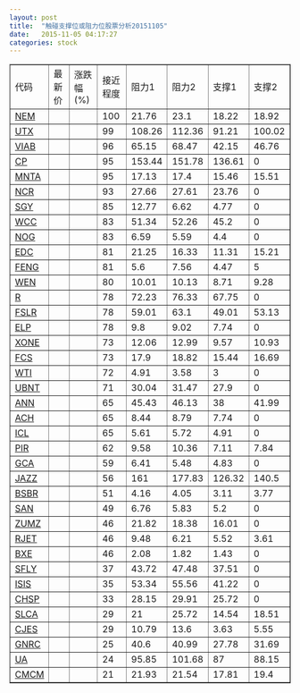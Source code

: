 ```yaml
---
layout: post
title:  "触碰支撑位或阻力位股票分析20151105"
date:   2015-11-05 04:17:27
categories: stock
---
```

<script type="text/javascript">
var stockList = []
stockList.push('gb_nem');
stockList.push('gb_utx');
stockList.push('gb_viab');
stockList.push('gb_cp');
stockList.push('gb_mnta');
stockList.push('gb_ncr');
stockList.push('gb_sgy');
stockList.push('gb_wcc');
stockList.push('gb_nog');
stockList.push('gb_edc');
stockList.push('gb_feng');
stockList.push('gb_wen');
stockList.push('gb_r');
stockList.push('gb_fslr');
stockList.push('gb_elp');
stockList.push('gb_xone');
stockList.push('gb_fcs');
stockList.push('gb_wti');
stockList.push('gb_ubnt');
stockList.push('gb_ann');
stockList.push('gb_ach');
stockList.push('gb_icl');
stockList.push('gb_pir');
stockList.push('gb_gca');
stockList.push('gb_jazz');
stockList.push('gb_bsbr');
stockList.push('gb_san');
stockList.push('gb_zumz');
stockList.push('gb_rjet');
stockList.push('gb_bxe');
stockList.push('gb_sfly');
stockList.push('gb_isis');
stockList.push('gb_chsp');
stockList.push('gb_slca');
stockList.push('gb_cjes');
stockList.push('gb_gnrc');
stockList.push('gb_ua');
stockList.push('gb_cmcm');
</script>
<table border="1">
 <tr>
 <td>代码</td>
 <td>最新价</td>
 <td>涨跌幅(%)</td>
 <td>接近程度</td>
 <td>阻力1</td>
 <td>阻力2</td>
 <td>支撑1</td>
 <td>支撑2</td>
</tr>
  <tr id="nem" class="green">
  <td><a href="http://stock.finance.sina.com.cn/usstock/quotes/NEM.html" target="_blank">NEM</a></td><td></td><td></td><td>100</td><td>21.76</td><td>23.1</td><td>18.22</td><td>18.92</td></tr>
  <tr id="utx" class="green">
  <td><a href="http://stock.finance.sina.com.cn/usstock/quotes/UTX.html" target="_blank">UTX</a></td><td></td><td></td><td>99</td><td>108.26</td><td>112.36</td><td>91.21</td><td>100.02</td></tr>
  <tr id="viab" class="green">
  <td><a href="http://stock.finance.sina.com.cn/usstock/quotes/VIAB.html" target="_blank">VIAB</a></td><td></td><td></td><td>96</td><td>65.15</td><td>68.47</td><td>42.15</td><td>46.76</td></tr>
  <tr id="cp" class="green">
  <td><a href="http://stock.finance.sina.com.cn/usstock/quotes/CP.html" target="_blank">CP</a></td><td></td><td></td><td>95</td><td>153.44</td><td>151.78</td><td>136.61</td><td>0</td></tr>
  <tr id="mnta" class="red">
  <td><a href="http://stock.finance.sina.com.cn/usstock/quotes/MNTA.html" target="_blank">MNTA</a></td><td></td><td></td><td>95</td><td>17.13</td><td>17.4</td><td>15.46</td><td>15.51</td></tr>
  <tr id="ncr" class="red">
  <td><a href="http://stock.finance.sina.com.cn/usstock/quotes/NCR.html" target="_blank">NCR</a></td><td></td><td></td><td>93</td><td>27.66</td><td>27.61</td><td>23.76</td><td>0</td></tr>
  <tr id="sgy" class="red">
  <td><a href="http://stock.finance.sina.com.cn/usstock/quotes/SGY.html" target="_blank">SGY</a></td><td></td><td></td><td>85</td><td>12.77</td><td>6.62</td><td>4.77</td><td>0</td></tr>
  <tr id="wcc" class="red">
  <td><a href="http://stock.finance.sina.com.cn/usstock/quotes/WCC.html" target="_blank">WCC</a></td><td></td><td></td><td>83</td><td>51.34</td><td>52.26</td><td>45.2</td><td>0</td></tr>
  <tr id="nog" class="red">
  <td><a href="http://stock.finance.sina.com.cn/usstock/quotes/NOG.html" target="_blank">NOG</a></td><td></td><td></td><td>83</td><td>6.59</td><td>5.59</td><td>4.4</td><td>0</td></tr>
  <tr id="edc" class="green">
  <td><a href="http://stock.finance.sina.com.cn/usstock/quotes/EDC.html" target="_blank">EDC</a></td><td></td><td></td><td>81</td><td>21.25</td><td>16.33</td><td>11.31</td><td>15.21</td></tr>
  <tr id="feng" class="green">
  <td><a href="http://stock.finance.sina.com.cn/usstock/quotes/FENG.html" target="_blank">FENG</a></td><td></td><td></td><td>81</td><td>5.6</td><td>7.56</td><td>4.47</td><td>5</td></tr>
  <tr id="wen" class="red">
  <td><a href="http://stock.finance.sina.com.cn/usstock/quotes/WEN.html" target="_blank">WEN</a></td><td></td><td></td><td>80</td><td>10.01</td><td>10.13</td><td>8.71</td><td>9.28</td></tr>
  <tr id="r" class="red">
  <td><a href="http://stock.finance.sina.com.cn/usstock/quotes/R.html" target="_blank">R</a></td><td></td><td></td><td>78</td><td>72.23</td><td>76.33</td><td>67.75</td><td>0</td></tr>
  <tr id="fslr" class="red">
  <td><a href="http://stock.finance.sina.com.cn/usstock/quotes/FSLR.html" target="_blank">FSLR</a></td><td></td><td></td><td>78</td><td>59.01</td><td>63.1</td><td>49.01</td><td>53.13</td></tr>
  <tr id="elp" class="red">
  <td><a href="http://stock.finance.sina.com.cn/usstock/quotes/ELP.html" target="_blank">ELP</a></td><td></td><td></td><td>78</td><td>9.8</td><td>9.02</td><td>7.74</td><td>0</td></tr>
  <tr id="xone" class="green">
  <td><a href="http://stock.finance.sina.com.cn/usstock/quotes/XONE.html" target="_blank">XONE</a></td><td></td><td></td><td>73</td><td>12.06</td><td>12.99</td><td>9.57</td><td>10.93</td></tr>
  <tr id="fcs" class="red">
  <td><a href="http://stock.finance.sina.com.cn/usstock/quotes/FCS.html" target="_blank">FCS</a></td><td></td><td></td><td>73</td><td>17.9</td><td>18.82</td><td>15.44</td><td>16.69</td></tr>
  <tr id="wti" class="red">
  <td><a href="http://stock.finance.sina.com.cn/usstock/quotes/WTI.html" target="_blank">WTI</a></td><td></td><td></td><td>72</td><td>4.91</td><td>3.58</td><td>3</td><td>0</td></tr>
  <tr id="ubnt" class="red">
  <td><a href="http://stock.finance.sina.com.cn/usstock/quotes/UBNT.html" target="_blank">UBNT</a></td><td></td><td></td><td>71</td><td>30.04</td><td>31.47</td><td>27.9</td><td>0</td></tr>
  <tr id="ann" class="red">
  <td><a href="http://stock.finance.sina.com.cn/usstock/quotes/ANN.html" target="_blank">ANN</a></td><td></td><td></td><td>65</td><td>45.43</td><td>46.13</td><td>38</td><td>41.99</td></tr>
  <tr id="ach" class="red">
  <td><a href="http://stock.finance.sina.com.cn/usstock/quotes/ACH.html" target="_blank">ACH</a></td><td></td><td></td><td>65</td><td>8.44</td><td>8.79</td><td>7.74</td><td>0</td></tr>
  <tr id="icl" class="red">
  <td><a href="http://stock.finance.sina.com.cn/usstock/quotes/ICL.html" target="_blank">ICL</a></td><td></td><td></td><td>65</td><td>5.61</td><td>5.72</td><td>4.91</td><td>0</td></tr>
  <tr id="pir" class="green">
  <td><a href="http://stock.finance.sina.com.cn/usstock/quotes/PIR.html" target="_blank">PIR</a></td><td></td><td></td><td>62</td><td>9.58</td><td>10.36</td><td>7.11</td><td>7.84</td></tr>
  <tr id="gca" class="green">
  <td><a href="http://stock.finance.sina.com.cn/usstock/quotes/GCA.html" target="_blank">GCA</a></td><td></td><td></td><td>59</td><td>6.41</td><td>5.48</td><td>4.83</td><td>0</td></tr>
  <tr id="jazz" class="green">
  <td><a href="http://stock.finance.sina.com.cn/usstock/quotes/JAZZ.html" target="_blank">JAZZ</a></td><td></td><td></td><td>56</td><td>161</td><td>177.83</td><td>126.32</td><td>140.5</td></tr>
  <tr id="bsbr" class="red">
  <td><a href="http://stock.finance.sina.com.cn/usstock/quotes/BSBR.html" target="_blank">BSBR</a></td><td></td><td></td><td>51</td><td>4.16</td><td>4.05</td><td>3.11</td><td>3.77</td></tr>
  <tr id="san" class="red">
  <td><a href="http://stock.finance.sina.com.cn/usstock/quotes/SAN.html" target="_blank">SAN</a></td><td></td><td></td><td>49</td><td>6.76</td><td>5.83</td><td>5.2</td><td>0</td></tr>
  <tr id="zumz" class="red">
  <td><a href="http://stock.finance.sina.com.cn/usstock/quotes/ZUMZ.html" target="_blank">ZUMZ</a></td><td></td><td></td><td>46</td><td>21.82</td><td>18.38</td><td>16.01</td><td>0</td></tr>
  <tr id="rjet" class="green">
  <td><a href="http://stock.finance.sina.com.cn/usstock/quotes/RJET.html" target="_blank">RJET</a></td><td></td><td></td><td>46</td><td>9.48</td><td>6.21</td><td>5.52</td><td>3.61</td></tr>
  <tr id="bxe" class="red">
  <td><a href="http://stock.finance.sina.com.cn/usstock/quotes/BXE.html" target="_blank">BXE</a></td><td></td><td></td><td>46</td><td>2.08</td><td>1.82</td><td>1.43</td><td>0</td></tr>
  <tr id="sfly" class="green">
  <td><a href="http://stock.finance.sina.com.cn/usstock/quotes/SFLY.html" target="_blank">SFLY</a></td><td></td><td></td><td>37</td><td>43.72</td><td>47.48</td><td>37.51</td><td>0</td></tr>
  <tr id="isis" class="red">
  <td><a href="http://stock.finance.sina.com.cn/usstock/quotes/ISIS.html" target="_blank">ISIS</a></td><td></td><td></td><td>35</td><td>53.34</td><td>55.56</td><td>41.22</td><td>0</td></tr>
  <tr id="chsp" class="red">
  <td><a href="http://stock.finance.sina.com.cn/usstock/quotes/CHSP.html" target="_blank">CHSP</a></td><td></td><td></td><td>33</td><td>28.15</td><td>29.91</td><td>25.72</td><td>0</td></tr>
  <tr id="slca" class="red">
  <td><a href="http://stock.finance.sina.com.cn/usstock/quotes/SLCA.html" target="_blank">SLCA</a></td><td></td><td></td><td>29</td><td>21</td><td>25.72</td><td>14.54</td><td>18.51</td></tr>
  <tr id="cjes" class="green">
  <td><a href="http://stock.finance.sina.com.cn/usstock/quotes/CJES.html" target="_blank">CJES</a></td><td></td><td></td><td>29</td><td>10.79</td><td>13.6</td><td>3.63</td><td>5.55</td></tr>
  <tr id="gnrc" class="green">
  <td><a href="http://stock.finance.sina.com.cn/usstock/quotes/GNRC.html" target="_blank">GNRC</a></td><td></td><td></td><td>25</td><td>40.6</td><td>40.99</td><td>27.78</td><td>31.69</td></tr>
  <tr id="ua" class="red">
  <td><a href="http://stock.finance.sina.com.cn/usstock/quotes/UA.html" target="_blank">UA</a></td><td></td><td></td><td>24</td><td>95.85</td><td>101.68</td><td>87</td><td>88.15</td></tr>
  <tr id="cmcm" class="red">
  <td><a href="http://stock.finance.sina.com.cn/usstock/quotes/CMCM.html" target="_blank">CMCM</a></td><td></td><td></td><td>21</td><td>21.93</td><td>21.54</td><td>17.81</td><td>19.4</td></tr>
</table>
